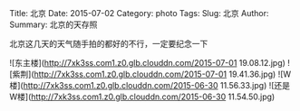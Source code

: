 Title: 北京
Date: 2015-07-02
Category: photo
Tags:
Slug: 北京
Author:
Summary: 北京的天存照

北京这几天的天气随手拍的都好的不行，一定要纪念一下

![东主楼](http://7xk3ss.com1.z0.glb.clouddn.com/2015-07-01 19.08.12.jpg)
![紫荆](http://7xk3ss.com1.z0.glb.clouddn.com/2015-07-01 19.41.36.jpg)
![W楼](http://7xk3ss.com1.z0.glb.clouddn.com/2015-06-30 11.56.33.jpg)
![还是W楼](http://7xk3ss.com1.z0.glb.clouddn.com/2015-06-30 11.54.50.jpg)
